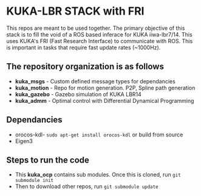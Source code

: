 # KUKA-LBR STACK with FRI

This repos are meant to be used together. The primary objective of this stack is to fill the void of a ROS based inferace for KUKA iiwa-lbr7/14. This uses KUKA's FRI (Fast Research Interface) to communicate with ROS. This is important in tasks that require fast update rates (~1000Hz).

## The repository organization is as follows
- **kuka_msgs** - Custom defined message types for dependancies
- **kuka_motion** - Repo for motion generation. P2P, Spline path generation
- **kuka_gazebo** - Gazebo simulation of KUKA LBR14
- **kuka_admm** - Optimal control with Differential Dynamical Programming

## Dependancies
- orocos-kdl- ```sudo apt-get install orocos-kdl``` or build from source
- Eigen3

## Steps to run the code
- This **kuka_ocp** contains sub modules. Once this is cloned, run ```git submodule init```
- Then to download other repos, run ```git submodule update``` 
